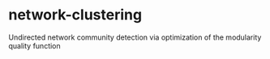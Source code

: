 # network-clustering

Undirected network community detection via optimization of the modularity quality function

